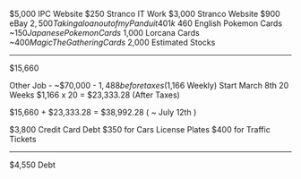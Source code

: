 $5,000 IPC Website
$250 Stranco IT Work
$3,000 Stranco Website
$900 eBay
$2,500 Taking a loan out of my Panduit 401k 
~$460 English Pokemon Cards
~$150 Japanese Pokemon Cards
~$1,000 Lorcana Cards
~$400 Magic The Gathering Cards
~$2,000 Estimated Stocks
____________________________________________________
$15,660


Other Job - ~$70,000 - $1,488 before taxes ($1,166 Weekly)
Start March 8th 
20 Weeks
$1,166 x 20 = $23,333.28 (After Taxes)


$15,660 + $23,333.28 = $38,992.28 ( ~ July 12th )




$3,800 Credit Card Debt
$350 for Cars License Plates
$400 for Traffic Tickets
___________________________________
$4,550 Debt